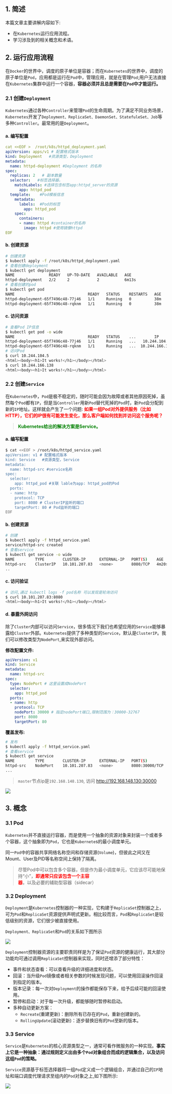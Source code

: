 ## 1. 简述

本篇文章主要讲解内容如下:

- 在`Kubernetes`运行应用流程。
- 学习涉及到的相关概念和术语。

## 2. 运行应用流程

在`Docker`的世界中，调度的原子单位是容器；而在`Kubernetes`的世界中，调度的原子单位是`Pod`，应用都是运行在`Pod`中，管理应用，就是在管理`Pod`;用户无法直接在`Kubernetes`集群中运行一个容器，**容器必须并且总是需要在`Pod`中才能运行。**

### 2.1 创建`Deployment`

`Kubernetes`通过各种`Controller`来管理`Pod`的生命周期。为了满足不同业务场景，`Kubernetes`开发了`Deployment、ReplicaSet、DaemonSet、StatefuleSet、Job`等多种`Controller`。最常用的是`Deployment`。

#### a. 编写配置

```yaml
cat <<EOF >  /root/k8s/httpd_deployment.yaml
apiVersion: apps/v1 # 配置格式版本
kind: Deployment   #资源类型，Deployment
metadata: 
  name: httpd-deployment #Deployment 的名称
spec: 
  replicas: 2   # 副本数量
  selector:   #标签选择器，
    matchLabels: #选择包含标签app:httpd_server的资源
      app: httpd_pod 
  template:    #Pod模板信息
    metadata:   
      labels:  #Pod的标签
        app: httpd_pod
    spec: 
      containers: 
      - name: httpd #container的名称
        image: httpd #使用镜像httpd
EOF
```

#### b. 创建资源

```bash
# 创建资源
$ kubectl apply -f /root/k8s/httpd_deployment.yaml
# 查看创建deployment
$ kubectl get deployment
NAME               READY   UP-TO-DATE   AVAILABLE   AGE
httpd-deployment   2/2     2            2           6m13s
# 查看创建的pod
$ kubectl get pod
NAME                                READY   STATUS    RESTARTS   AGE
httpd-deployment-65f7496c48-77j46   1/1     Running   0          38m
httpd-deployment-65f7496c48-rqknm   1/1     Running   0          38m
```

#### c. 访问资源

```bash
# 查看Pod IP信息
$ kubectl get pod -o wide
NAME                                READY   STATUS    ...        IP         NODE   ...
httpd-deployment-65f7496c48-77j46   1/1     Running   ...   10.244.104.5    node2  ...
httpd-deployment-65f7496c48-rqknm   1/1     Running   ...  10.244.166.138   node1  ...
# 访问Pod
$ curl 10.244.104.5
<html><body><h1>It works!</h1></body></html>
$ curl 10.244.166.138
<html><body><h1>It works!</h1></body></html>
```

### 2.2 创建`Service`

在`Kubernetes`中，`Pod`是极不稳定的，随时可能会因为故障或者其他原因死掉，虽然每个`Pod`都有`IP`，但是当`Controller`用新`Pod`替代死掉的`Pod`时，新`Pod`会分配到新的`IP`地址。这样就会产生了一个问题: **<font color=red>如果一组Pod对外提供服务（比如HTTP），它们的IP很有可能发生变化，那么客户端如何找到并访问这个服务呢？</font>**

> **<font color=green>Kubernetes给出的解决方案是Service。</font>**

#### a. 编写配置

```bash
$ cat <<EOF > /root/k8s/httpd_service.yaml
apiVersion: v1 # 配置格式版本
kind: Service   #资源类型，Service
metadata: 
  name: httpd-src #service名称
spec:
  selector:
    app: httpd_pod #关联 lable为app: httpd_pod的Pod
  ports:
  - name: http
    protocol: TCP
    port: 8080 # ClusterIP监听的端口
    targetPort: 80 # Pod监听的端口
EOF
```

#### b. 创建资源

```bash
# 创建
$ kubectl apply -f httpd_service.yaml
service/httpd-src created
# 查看service
$ kubectl get service -o wide
NAME         TYPE        CLUSTER-IP      EXTERNAL-IP   PORT(S)    AGE     SELECTOR
httpd-src    ClusterIP   10.101.207.83   <none>        8080/TCP   4m20s   app=httpd_pod
..
```

#### c. 访问验证

```bash
# 访问,通过 kubectl logs -f pod名称 可以发现是轮询访问 
$ curl 10.101.207.83:8080
<html><body><h1>It works!</h1></body></html>
```

#### d. 暴露外网访问

除了`Cluster`内部可以访问`Service`，很多情况下我们也希望应用的`Service`能够暴露给`Cluster`外部。`Kubernetes`提供了多种类型的`Service`，默认是`ClusterIP`。我们可以修改类型为`NodePort`,来实现外部访问。

**修改配置文件:**

```yaml
apiVersion: v1 
kind: Service 
metadata: 
  name: httpd-src 
spec:
  type: NodePort # 这里设置成NodePort
  selector:
    app: httpd_pod 
  ports:
  - name: http
    protocol: TCP
    nodePort: 30000 # 指定nodePort端口,限制范围为：30000-32767
    port: 8080
    targetPort: 80
```

**覆盖发布:**

```bash
# 发布
$ kubectl apply -f httpd_service.yaml
# 查看service 
$ kubectl get service
NAME         TYPE        CLUSTER-IP      EXTERNAL-IP   PORT(S)          AGE
httpd-src    NodePort    10.101.207.83   <none>        8080:30000/TCP   17m
...
```

> `master`节点ip是`192.168.148.130`,    访问 http://192.168.148.130:30000

![](https://raw.githubusercontent.com/52lu/pic-go-img/master/img/2022/image-20220728182036501.png)



## 3. 概念

### 3.1 Pod

`Kubernetes`并不直接运行容器，而是使用一个抽象的资源对象来封装一个或者多个容器，这个抽象即为`Pod`，它也是`Kubernete`s的最小调度单元。

同一`Pod`中的容器共享网络名称空间和存储资源(`Volume`)，但彼此之间又在Mount、User及PID等名称空间上保持了隔离。

> 尽管Pod中可以包含多个容器，但是作为最小调度单元，它应该尽可能地保持“小”，**<font color=red>即通常只应该包含一个主容器</font>**，以及必要的辅助型容器（sidecar）

### 3.2 Deployment

`Deployment`是`Kubernetes`控制器的一种实现，它构建于`ReplicaSet`控制器之上，可为`Pod`和`ReplicaSet`资源提供声明式更新。相比较而言，`Pod`和`ReplicaSet`是较低级别的资源，它们很少被直接使用。

`Deployment、ReplicaSet`和`Pod`的关系如下图所示

![](https://raw.githubusercontent.com/52lu/pic-go-img/master/img/2022/image-20220729122238350.png)



`Deployment`控制器资源的主要职责同样是为了保证`Pod`资源的健康运行，其大部分功能均可通过调用`ReplicaSet`控制器来实现，同时还增添了部分特性：

- 事件和状态查看：可以查看升级的详细进度和状态。
- 回滚：当升级`Pod`镜像或者相关参数的时候发现问题，可以使用回滚操作回滚到指定的版本。
- 版本记录：每一次对`Deployment`的操作都能保存下来，给予后续可能的回滚使用。
- 暂停和启动：对于每一次升级，都能够随时暂停和启动。
- 多种自动更新方案： 
  - `Recreate`(重建更新)：删除所有已存在的`Pod`，重新创建新的。
  - `RollingUpdate`(滚动更新)：逐步替换旧有的`Pod`至新的版本。

### 3.3 Service

`Service`是`Kubernetes`的核心资源类型之一，通常可看作微服务的一种实现。**事实上它是一种抽象：通过规则定义出由多个`Pod`对象组合而成的逻辑集合，以及访问这组`Pod`的策略。**

`Service`资源基于标签选择器将一组`Pod`定义成一个逻辑组合，并通过自己的`IP`地址和端口调度代理请求至组内的`Pod`对象之上,如下图所示:

![](https://raw.githubusercontent.com/52lu/pic-go-img/master/img/2022/image-20220729125029155.png)




